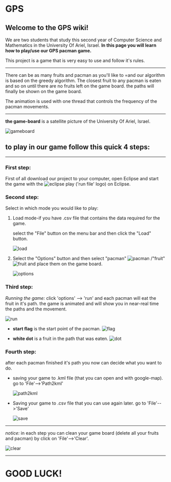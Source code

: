 # GPS
## Welcome to the GPS wiki!
We are two students that study this second year of Computer Science and Mathematics in the University Of Ariel, Israel. 
**In this page you will learn how to play/use our GPS pacman game.**

 This project is a game that is very easy to use and follow it's rules.

***

There can be as many fruits and pacman as you'll like to =and our algorithm is based on the greedy algorithm.
The closest fruit to any pacman is eaten and so on until there are no fruits left on the game board.
the paths will finally be shown on the game board.

The animation is used with one thread that controls the frequency of the pacman movements.

***

  **the game-board** is a satellite picture of the University Of Ariel, Israel.

![gameboard](https://user-images.githubusercontent.com/44787567/50399262-d447d400-0786-11e9-82c6-dfd149bb16a5.png)
## to play in our game follow this quick 4 steps:


***
### **First step:** 
First of all download our project to your computer, open Eclipse and start the game with the ![eclipse play](https://user-images.githubusercontent.com/44787567/50398170-2f28fd80-077e-11e9-9cf2-0d86df7e80bd.png) ('run file' logo) on Eclipse.
 
### **Second step:** 
Select in which mode you would like to play:
1.  Load mode-if you have .csv file that contains the data required for the game.

    select the "File" button on the menu bar and then click the "Load" button.

      ![load](https://user-images.githubusercontent.com/44787567/50399012-c8f3a900-0784-11e9-8889-a2f922e83c31.png)
2.  Select the "Options" button and then select "pacman"  ![pacman](https://user-images.githubusercontent.com/44787567/50399326-4ddfc200-0787-11e9-873d-6434478f167c.png)
/"fruit"  ![fruit](https://user-images.githubusercontent.com/44787567/50399333-6059fb80-0787-11e9-9c27-64443f92497c.png) and place them on the game board.  

      ![options](https://user-images.githubusercontent.com/44787567/50399368-96977b00-0787-11e9-9316-ceb11e2395f0.png)

### **Third step:** 

_Running the game:_ click 'options' --> 'run' and each pacman will eat the fruit in it's path.
the game is animated and will show you in near-real time the paths and the movement. 


![run](https://user-images.githubusercontent.com/44787567/50420295-416a7080-083e-11e9-9bc9-a105a426390b.png)


* **start flag** is the start point of the pacman. ![flag](https://user-images.githubusercontent.com/44787567/50423765-72f53300-0862-11e9-8f32-5a2e6ae399bb.png)

* **white dot** is a fruit in the path that was eaten. ![dot](https://user-images.githubusercontent.com/44787567/50423775-95874c00-0862-11e9-888e-2aa992a3f157.png)

### **Fourth step:** 
after each pacman finished it's path you now can decide what you want to do.

* saving your game to .kml file (that you can open and with google-map). go to 'File'-->'Path2kml'

   ![path2kml](https://user-images.githubusercontent.com/44787567/50425074-5fed5d80-0878-11e9-9a14-dea7a21f235e.png)

* Saving your game to .csv file that you can use again later. go to 'File'-->'Save' 
  
   ![save](https://user-images.githubusercontent.com/44787567/50425101-05a0cc80-0879-11e9-95aa-3c99c3011fc8.png)

*** 
_notice:_ in each step you can clean your game board (delete all your fruits and pacman) by click on 'File'-->'Clear'.


![clear](https://user-images.githubusercontent.com/44787567/50425133-71833500-0879-11e9-85a7-f496c6b19a92.png)

***


# **GOOD LUCK!**


 


